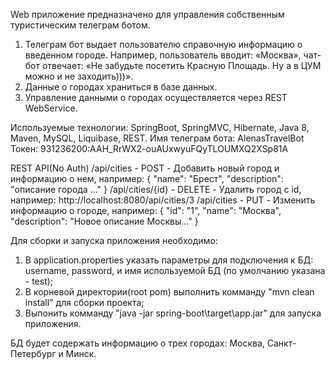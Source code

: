 ﻿Web приложение предназначено для управления собственным туристическим телеграм ботом.
1) Телеграм бот выдает пользователю справочную информацию о введенном городе. Например, пользователь вводит: «Москва», чат-бот отвечает: «Не забудьте посетить Красную Площадь. Ну а в ЦУМ можно и не заходить)))».
2) Данные о городах храниться в базе данных.
3) Управление данными о городах осуществляется через REST WebService.

Используемые технологии: SpringBoot, SpringMVC, Hibernate, Java 8, Maven, MySQL, Liquibase, REST.
Имя телеграм бота: AlenasTravelBot
Токен: 931236200:AAH_RrWX2-ouAUxwyuFQyTLOUMXQ2XSp81A  

REST API(No Auth) 
/api/cities - POST - Добавить новый город и информацию о нем, например: { "name": "Брест", "description": "описание города ..." }
/api/cities/{id} - DELETE - Удалить город с id, например:   http://localhost:8080/api/cities/3
/api/cities - PUT - Изменить информацию о городе, например: { "id": "1", "name": "Москва", "description": "Новое описание Москвы..." }

Для сборки и запуска приложения необходимо:
1. В application.properties указать параметры для подключения к БД: username, password, и имя используемой БД (по умолчанию указана - test);
2. В корневой директории(root pom) выполнить комманду "mvn clean install" для сборки проекта;  
3. Выпонить комманду "java -jar spring-boot\target\app.jar" для запуска приложения.

БД будет содержать информацию о трех городах: Москва, Санкт-Петербург и Минск.
